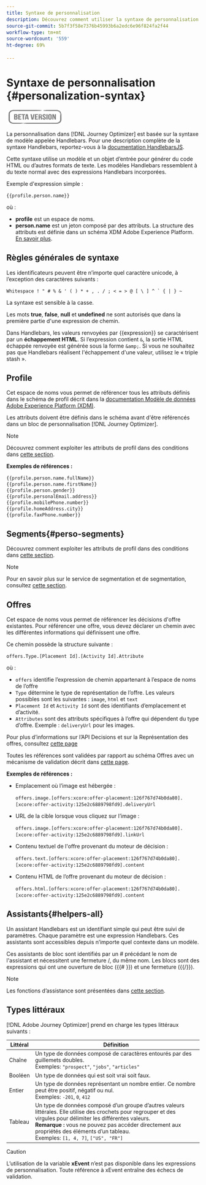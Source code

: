 ```yaml
---
title: Syntaxe de personnalisation
description: Découvrez comment utiliser la syntaxe de personnalisation
source-git-commit: 5b7f3f58e7376b45993b6a2edc6e96f824fa2f44
workflow-type: tm+mt
source-wordcount: '559'
ht-degree: 69%

---
```



# Syntaxe de personnalisation {#personalization-syntax}

![](../assets/do-not-localize/badge.png)

La personnalisation dans [!DNL Journey Optimizer] est basée sur la syntaxe de modèle appelée Handlebars.
Pour une description complète de la syntaxe Handlebars, reportez-vous à la [documentation HandlebarsJS](https://handlebarsjs.com/).

Cette syntaxe utilise un modèle et un objet d’entrée pour générer du code HTML ou d’autres formats de texte. Les modèles Handlebars ressemblent à du texte normal avec des expressions Handlebars incorporées.

Exemple d&#39;expression simple :

```
{{profile.person.name}}
```

où :

* **profile** est un espace de noms.
* **person.name** est un jeton composé par des attributs. La structure des attributs est définie dans un schéma XDM Adobe Experience Platform. [En savoir plus](https://experienceleague.adobe.com/docs/experience-platform/xdm/home.html?lang=fr).

## Règles générales de syntaxe

Les identificateurs peuvent être n’importe quel caractère unicode, à l’exception des caractères suivants :

```
Whitespace ! " # % & ' ( ) * + , . / ; < = > @ [ \ ] ^ ` { | } ~
```

La syntaxe est sensible à la casse.

Les mots **true**, **false**, **null** et **undefined** ne sont autorisés que dans la première partie d&#39;une expression de chemin.

Dans Handlebars, les valeurs renvoyées par {{expression}} se caractérisent par un **échappement HTML**. Si l’expression contient `&`, la sortie HTML échappée renvoyée est générée sous la forme `&amp;`. Si vous ne souhaitez pas que Handlebars réalisent l&#39;échappement d&#39;une valeur, utilisez le « triple stash ».

## Profile

Cet espace de noms vous permet de référencer tous les attributs définis dans le schéma de profil décrit dans la [documentation Modèle de données Adobe Experience Platform (XDM)](https://experienceleague.adobe.com/docs/experience-platform/xdm/home.html).

Les attributs doivent être définis dans le schéma avant d&#39;être référencés dans un bloc de personnalisation [!DNL Journey Optimizer].

>[!NOTE]
>
>Découvrez comment exploiter les attributs de profil dans des conditions dans [cette section](functions/helpers.md#if-function).

**Exemples de références :**

```
{{profile.person.name.fullName}}
{{profile.person.name.firstName}}
{{profile.person.gender}}
{{profile.personalEmail.address}}
{{profile.mobilePhone.number}}
{{profile.homeAddress.city}}
{{profile.faxPhone.number}}
```

## Segments{#perso-segments}

Découvrez comment exploiter les attributs de profil dans des conditions dans [cette section](functions/helpers.md#if-function).

>[!NOTE]
>Pour en savoir plus sur le service de segmentation et de segmentation, consultez [cette section](../segment/about-segments.md).


## Offres

Cet espace de noms vous permet de référencer les décisions d&#39;offre existantes.
Pour référencer une offre, vous devez déclarer un chemin avec les différentes informations qui définissent une offre.

Ce chemin possède la structure suivante :

```
offers.Type.[Placement Id].[Activity Id].Attribute
```

où :

* `offers` identifie l’expression de chemin appartenant à l’espace de noms de l’offre
* `Type`  détermine le type de représentation de l’offre. Les valeurs possibles sont les suivantes : `image`, `html` et `text`
* `Placement Id` et  `Activity Id` sont des identifiants d’emplacement et d’activité.
* `Attributes` sont des attributs spécifiques à l’offre qui dépendent du type d’offre. Exemple : `deliveryUrl` pour les images.

Pour plus d’informations sur l’API Decisions et sur la Représentation des offres, consultez [cette page](../../using/offers/api-reference/decisions-api/deliver-offers.md)

Toutes les références sont validées par rapport au schéma Offres avec un mécanisme de validation décrit dans [cette page](personalization-validation.md).

**Exemples de références :**

* Emplacement où l’image est hébergée :

   `offers.image.[offers:xcore:offer-placement:126f767d74b0da80].[xcore:offer-activity:125e2c6889798fd9].deliveryUrl`

* URL de la cible lorsque vous cliquez sur l’image :

   `offers.image.[offers:xcore:offer-placement:126f767d74b0da80].[xcore:offer-activity:125e2c6889798fd9].linkUrl`

* Contenu textuel de l&#39;offre provenant du moteur de décision :

   `offers.text.[offers:xcore:offer-placement:126f767d74b0da80].[xcore:offer-activity:125e2c6889798fd9].content`

* Contenu HTML de l’offre provenant du moteur de décision :

   `offers.html.[offers:xcore:offer-placement:126f767d74b0da80].[xcore:offer-activity:125e2c6889798fd9].content`


## Assistants{#helpers-all}

Un assistant Handlebars est un identifiant simple qui peut être suivi de paramètres.
Chaque paramètre est une expression Handlebars. Ces assistants sont accessibles depuis n’importe quel contexte dans un modèle.

Ces assistants de bloc sont identifiés par un # précédant le nom de l&#39;assistant et nécessitent une fermeture /, du même nom.
Les blocs sont des expressions qui ont une ouverture de bloc ({{# }}) et une fermeture ({{/}}).


>[!NOTE]
>
>Les fonctions d’assistance sont présentées dans [cette section](functions/helpers.md).


## Types littéraux

[!DNL Adobe Journey Optimizer] prend en charge les types littéraux suivants :

| Littéral | Définition |
| ------- | ---------- |
| Chaîne | Un type de données composé de caractères entourés par des guillemets doubles. <br>Exemples: `"prospect"`, `"jobs"`, `"articles"` |
| Booléen | Un type de données qui est soit vrai soit faux. |
| Entier | Un type de données représentant un nombre entier. Ce nombre peut être positif, négatif ou nul. <br>Exemples: `-201`, `0`, `412` |
| Tableau | Un type de données composé d’un groupe d’autres valeurs littérales. Elle utilise des crochets pour regrouper et des virgules pour délimiter les différentes valeurs. <br> **Remarque :** vous ne pouvez pas accéder directement aux propriétés des éléments d’un tableau. <br> Exemples: `[1, 4, 7]`, `["US", "FR"]` |

>[!CAUTION]
>
>L’utilisation de la variable **xEvent** n’est pas disponible dans les expressions de personnalisation. Toute référence à xEvent entraîne des échecs de validation.
